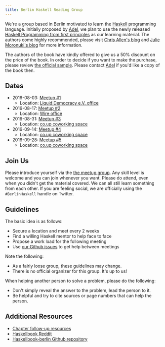 ```yaml
---
title: Berlin Haskell Reading Group
---
```

We're a group based in Berlin motivated to learn the [Haskell] programming
language. Initially proposed by [Adel], we plan to use the newly released
[Haskell Programming from first principles] as our learning material. The
authors come highly recommended, please visit [Chris Allen's blog] and [Julie
Moronuki's blog] for more information.

The authors of the book have kindly offered to give us a 50% discount on the
price of the book. In order to decide if you want to make the purchase, please
review [the official sample]. Please contact [Adel] if you'd like a copy of the
book then.

Dates
-----
 * 2016-08-03: [Meetup #1]
     * Location: [Liquid Democracy e.V. office]
 * 2016-08-17: [Meetup #2]
     * Location: [Wire office]
 * 2016-08-31: [Meetup #3]
     * Location: [co.up coworking space]
 * 2016-09-14: [Meetup #4]
     * Location: [co.up coworking space]
 * 2016-09-28: [Meetup #5]
     * Location: [co.up coworking space]

Join Us
--------
Please introduce yourself via the [the meetup group]. Any skill level is
welcome and you can join whenever you want. Please do attend, even when you
didn't get the material covered. We can all still learn something from each
other. If you are feeling social, we are officially using the `#BerlinHaskell`
handle on Twitter.

Guidelines
----
The basic idea is as follows:

  * Secure a location and meet every 2 weeks
  * Find a willing Haskell mentor to help face to face
  * Propose a work load for the following meeting
  * Use [our Github issues] to get help between meetings

Note the following:

  * As a fairly loose group, these guidelines may change.
  * There is no official organizer for this group. It's up to us!

When helping another person to solve a problem, please do the following:

  * Don't simply reveal the answer to the problem, lead the person to it.
  * Be helpful and try to cite sources or page numbers that can help the person.

Additional Resources
----
  * [Chapter follow-up resources]
  * [Haskellbook Reddit]
  * [Haskellbook-berlin Github repository]

[Adel]: http://www.meetup.com/berlinhug/members/48993382/
[Haskell Programming from first principles]: http://haskellbook.com/
[the meetup group]: http://www.meetup.com/berlinhug/
[Chris Allen's blog]: http://bitemyapp.com/
[our Github issues]: https://github.com/lwm/haskellbook-berlin/issues
[the official sample]: http://haskellbook.com/assets/img/sample.pdf
[Haskell]: https://www.haskell.org/
[Liquid Democracy e.V. office]: https://liqd.net/en/
[Wire office]: https://wire.com/
[Julie Moronuki's blog]: http://argumatronic.com/
[Chapter follow-up resources]: https://github.com/pushcx/hpffp-resources
[Haskellbook Reddit]: https://www.reddit.com/r/HaskellBook/
[Haskellbook-berlin Github repository]: https://github.com/lwm/haskellbook-berlin/
[co.up coworking space]: http://co-up.de/about.html
[Meetup #1]: https://www.meetup.com/berlinhug/events/232964889/
[Meetup #2]: http://www.meetup.com/berlinhug/events/233214002/
[Meetup #3]: https://www.meetup.com/berlinhug/events/233647346/
[Meetup #4]: https://www.meetup.com/berlinhug/events/234087249/
[Meetup #5]: https://www.meetup.com/berlinhug/events/234087579/
